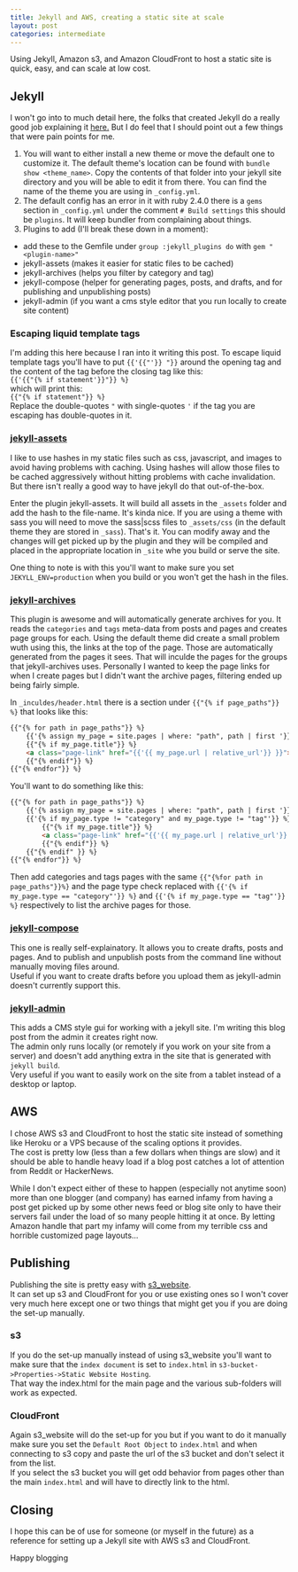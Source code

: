 ```yaml
---
title: Jekyll and AWS, creating a static site at scale
layout: post
categories: intermediate
---
```


Using Jekyll, Amazon s3, and Amazon CloudFront to host a static site is quick, easy, and can scale at low cost.

## Jekyll
I won't go into to much detail here, the folks that created Jekyll do a really good job explaining it [here.](https://jekyllrb.com/docs/home/)
But I do feel that I should point out a few things that were pain points for me.  
1. You will want to either install a new theme or move the default one to customize it. The default theme's  location can be found with `bundle show <theme_name>`. Copy the contents of that folder into your jekyll site directory and you will be able to edit it from there. You can find the name of the theme you are using in `_config.yml`.
2. The default config has an error in it with ruby 2.4.0 there is a `gems` section in `_config.yml`  under the comment `# Build settings` this should be `plugins`. It will keep bundler from complaining about things.
3. Plugins to add (I'll break these down in a moment): 
* add these to the Gemfile under `group :jekyll_plugins do` with `gem "<plugin-name>"`
* jekyll-assets (makes it easier for static files to be cached)
* jekyll-archives (helps you filter by category and tag)
* jekyll-compose (helper for generating pages, posts, and drafts, and for publishing and unpublishing posts)
* jekyll-admin (if you want a cms style editor that you run locally to create site content)

### Escaping liquid template tags
I'm adding this here because I ran into it writing this post. To escape liquid template tags you'll have to put `{{'{{"'}} "}}` around the opening tag and the content of the tag before the closing tag like this:  
`{{'{{"{% if statement'}}"}} %}`  
which will print this:  
`{{"{% if statement"}} %}`  
Replace the double-quotes `"` with single-quotes `'` if the tag you are escaping has double-quotes in it.

### [jekyll-assets](https://github.com/jekyll/jekyll-assets) 
I like to use hashes in my static files such as css, javascript, and images to avoid having problems with caching.  Using hashes will allow those files to be cached aggressively without hitting problems with cache invalidation.  But there isn't really a good way to have jekyll do that out-of-the-box.  

Enter the plugin jekyll-assets. It will build all assets in the `_assets` folder and add the hash to the file-name. It's kinda nice. 
If you are using a theme with sass you will need to move the sass|scss files to `_assets/css` (in the default theme they are stored in `_sass`). That's it. You can modify away and the changes will get picked up by the plugin and they will be compiled and placed in the appropriate location in `_site` whe you build or serve the site.

One thing to note is with this you'll want to make sure you set `JEKYLL_ENV=production` when you build or you won't get the hash in the files. 

### [jekyll-archives](https://github.com/jekyll/jekyll-archives) 
This plugin is awesome and will automatically generate archives for you. It reads the `categories` and `tags` meta-data from posts and pages and creates page groups for each. 
Using the default theme did create a small problem wuth using this, the links at the top of the page. Those are automatically generated from the pages it sees. That will inculde the pages for the groups that jekyll-archives uses. Personally I wanted to keep the page links for when I create pages but I didn't want the archive pages, filtering ended up being fairly simple. 

In `_inculdes/header.html` there is a section under `{{"{% if page_paths"}} %}` that looks like this: 
```html
{{"{% for path in page_paths"}} %}
    {{'{% assign my_page = site.pages | where: "path", path | first '}} %}
    {{"{% if my_page.title"}} %}
    <a class="page-link" href="{{'{{ my_page.url | relative_url'}} }}">{{'{{ my_page.title | escape'}} }}</a>
    {{"{% endif"}} %}
{{"{% endfor"}} %}
```
You'll want to do something like this: 
```html
{{"{% for path in page_paths"}} %}
    {{'{% assign my_page = site.pages | where: "path", path | first '}} %}
    {{'{% if my_page.type != "category" and my_page.type != "tag"'}} %}
        {{"{% if my_page.title"}} %}
        <a class="page-link" href="{{'{{ my_page.url | relative_url'}} }}">{{'{{ my_page.title | escape'}} }}</a>
        {{"{% endif"}} %}
    {{"{% endif" }} %}
{{"{% endfor"}} %}
```
Then add categories and tags pages with the same `{{"{%for path in page_paths"}}%}` and the page type check replaced with `{{'{% if my_page.type == "category"'}} %}` and `{{'{% if my_page.type == "tag"'}} %}` respectively to list the archive pages for those. 

### [jekyll-compose](https://github.com/jekyll/jekyll-compose) 
This one is really self-explainatory. It allows you to create drafts, posts and pages. And to publish and unpublish posts from the command line without manually moving files around.  
Useful if you want to create drafts before you upload them as jekyll-admin doesn't currently support this. 

### [jekyll-admin](https://github.com/jekyll/jekyll-admin) 
This adds a CMS style gui for working with a jekyll site. I'm writing this blog post from the admin it creates right now.  
The admin only runs locally (or remotely if you work on your site from a server) and doesn't add anything extra in the site that is generated with `jekyll build`.  
Very useful if you want to easily work on the site from a tablet instead of a desktop or laptop.

## AWS 
I chose AWS s3 and CloudFront to host the static site instead of something like Heroku or a VPS because of the scaling options it provides.  
The cost is pretty low (less than a few dollars when things are slow) and it should be able to handle heavy load if a blog post catches a lot of attention from Reddit or HackerNews.  

While I don't expect either of these to happen (especially not anytime soon) more than one blogger (and company) has earned infamy from having a post get picked up by some other news feed or blog site only to have their servers fail under the load of so many people hitting it at once. By letting Amazon handle that part my infamy will come from my terrible css and horrible customized page layouts...

## Publishing
Publishing the site is pretty easy with [s3_website](https://github.com/laurilehmijoki/s3_website).  
It can set up s3 and CloudFront for you or use existing ones so I won't cover very much here except one or two things that might get you if you are doing the set-up manually.  

### s3 
If you do the set-up manually instead of using s3_website you'll want to make sure that the `index document` is set to `index.html` in `s3-bucket->Properties->Static Website Hosting`.  
That way the index.html for the main page and the various sub-folders will work as expected.  

### CloudFront  
Again s3_website will do the set-up for you but if you want to do it manually make sure you set the `Default Root Object` to `index.html` and when connecting to s3 copy and paste the url of the s3 bucket and don't select it from the list.  
If you select the s3 bucket you will get odd behavior from pages other than the main `index.html` and will have to directly link to the html.

## Closing 
I hope this can be of use for someone (or myself in the future) as a reference for setting up a Jekyll site with AWS s3 and CloudFront. 

Happy blogging